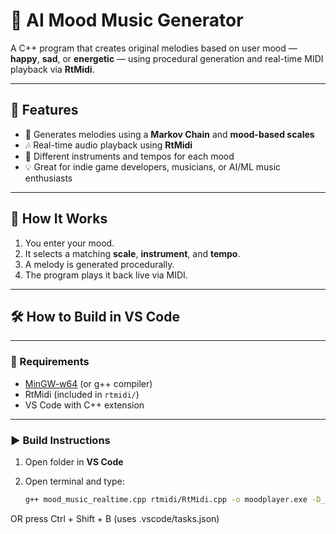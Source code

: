 # 🎵 AI Mood Music Generator

A C++ program that creates original melodies based on user mood — **happy**, **sad**, or **energetic** — using procedural generation and real-time MIDI playback via **RtMidi**.

---

## 📌 Features

- 🎹 Generates melodies using a **Markov Chain** and **mood-based scales**
- 🎶 Real-time audio playback using **RtMidi**
- 🎼 Different instruments and tempos for each mood
- 💡 Great for indie game developers, musicians, or AI/ML music enthusiasts

---

## 🚀 How It Works

1. You enter your mood.
2. It selects a matching **scale**, **instrument**, and **tempo**.
3. A melody is generated procedurally.
4. The program plays it back live via MIDI.

---

## 🛠️ How to Build in VS Code

---

### 🧰 Requirements

- [MinGW-w64](https://www.mingw-w64.org/) (or g++ compiler)
- RtMidi (included in `rtmidi/`)
- VS Code with C++ extension

---

### ▶️ Build Instructions

1. Open folder in **VS Code**
2. Open terminal and type:  

   ```bash
   g++ mood_music_realtime.cpp rtmidi/RtMidi.cpp -o moodplayer.exe -D__WINDOWS_MM__ -lwinmm

OR press Ctrl + Shift + B (uses .vscode/tasks.json)
